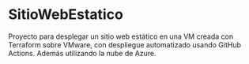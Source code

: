 # SitioWebEstatico
Proyecto para desplegar un sitio web estático en una VM creada con Terraform sobre VMware, con despliegue automatizado usando GitHub Actions. Además utilizando la nube de Azure.
